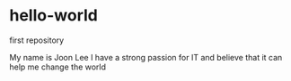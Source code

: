 # hello-world
first repository

My name is Joon Lee
I have a strong passion for IT and believe that it can help me change the world

